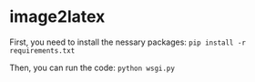 # image2latex
First, you need to install the nessary packages:
```pip install -r requirements.txt```

Then, you can run the code:
```python wsgi.py```